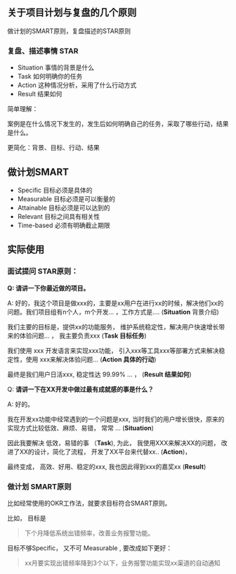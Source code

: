 ## 关于项目计划与复盘的几个原则

做计划的SMART原则，复盘描述的STAR原则

###  复盘、描述事情 STAR

* Situation 事情的背景是什么
* Task 如何明确你的任务
* Action 这种情况分析，采用了什么行动方式
* Result 结果如何

简单理解：

案例是在什么情况下发生的，发生后如何明确自己的任务，采取了哪些行动，结果是什么。

更简化：背景、目标、行动、结果



## 做计划SMART

* Specific 目标必须是具体的
* Measurable 目标必须是可以衡量的
* Attainable 目标必须是可以达到的
* Relevant 目标之间具有相关性
* Time-based 必须有明确截止期限



## 实际使用

### 面试提问 STAR原则：

**Q: 请讲一下你最近做的项目。**

A: 好的，我这个项目是做xxx的，主要是xx用户在进行xx的时候，解决他们xx的问题。我们项目组有n个人，m个开发... ，工作方式是....      (**Situation** 背景介绍)

我们主要的目标是，提供xx的功能服务， 维护系统稳定性，解决用户快速增长带来的体验问题... ， 我主要负责xxx  (**Task 目标任务**)

我们使用 xxx 开发语言来实现xxx功能， 引入xxx等工具xxx等部署方式来解决稳定性，使用 xxx来解决体验问题...    (**Action 具体的行动**)

最终是我们用户日活xxx, 稳定性达 99.99% ... ， (**Result 结果如何**)

Q: **请讲一下在XX开发中做过最有成就感的事是什么？**

A: 好的。

我在开发xx功能中经常遇到的一个问题是xxx,  当时我们的用户增长很快，原来的实现方式比较低效、麻烦、易错， 常常 ...  (**Situation**)

因此我要解决 低效，易错的事 （**Task**), 为此， 我使用XXX来解决XX的问题， 改进了XX的设计，简化了流程， 开发了XX平台来代替xx.. (**Action**)，

最终变成， 高效、好用、稳定的xxx, 我也因此得到xxx的嘉奖xx (**Result**)



### 做计划 SMART原则

比如经常使用的OKR工作法，就要求目标符合SMART原则。

比如， 目标是  

> 下个月降低系统出错频率，改善业务报警功能。

目标不够Specific， 又不可 Measurable ,   要改成如下更好：

> xx月要实现出错频率降到3个以下，业务报警功能实现xx渠道的自动通知







